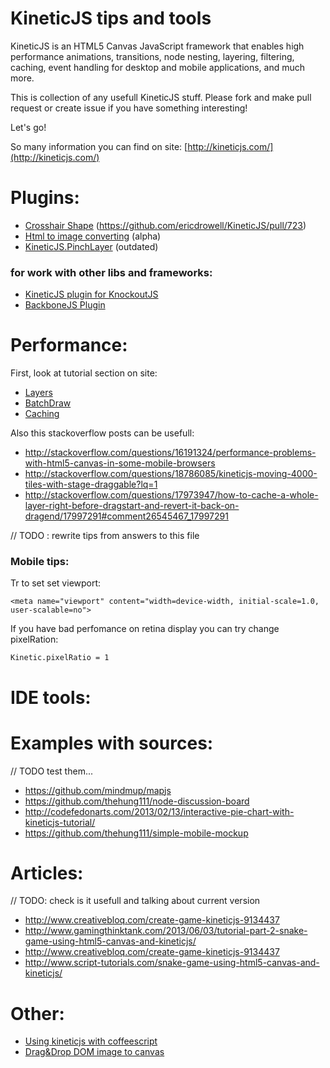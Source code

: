KineticJS tips and tools
========================

KineticJS is an HTML5 Canvas JavaScript framework that enables high performance animations, transitions, node nesting, layering, filtering, caching, event handling for desktop and mobile applications, and much more.

This is collection of any usefull KineticJS stuff.
Please fork and make pull request or create issue if you have something interesting!

Let's go!

So many information you can find on site: [http://kineticjs.com/](http://kineticjs.com/)

# Plugins:

* [Crosshair Shape](https://github.com/binoculars/KineticJS-plugins/tree/master/src/shapes) (https://github.com/ericdrowell/KineticJS/pull/723)
* [Html to image converting](https://github.com/slash-system/KineticJS.HTML) (alpha)
* [KineticJS.PinchLayer](https://github.com/eduplus/pinchlayer) (outdated)


### for work with other libs and frameworks:

* [KineticJS plugin for KnockoutJS](https://github.com/christophercurrie/knockout-kinetic)
* [BackboneJS Plugin](https://github.com/slash-system/backbone.kineticview)


# Performance:

First, look at tutorial section on site:
* [Layers](http://www.html5canvastutorials.com/kineticjs/html5-canvas-layer-management-with-kineticjs/)
* [BatchDraw](http://www.html5canvastutorials.com/kineticjs/html5-canvas-kineticjs-batch-draw/)
* [Caching](http://www.html5canvastutorials.com/kineticjs/html5-canvas-shape-caching-with-kineticjs/)


Also this stackoverflow posts can be usefull:

* http://stackoverflow.com/questions/16191324/performance-problems-with-html5-canvas-in-some-mobile-browsers
* http://stackoverflow.com/questions/18786085/kineticjs-moving-4000-tiles-with-stage-draggable?lq=1
* http://stackoverflow.com/questions/17973947/how-to-cache-a-whole-layer-right-before-dragstart-and-revert-it-back-on-dragend/17997291#comment26545467_17997291

// TODO : rewrite tips from answers to this file

### Mobile tips:

Tr to set set viewport:
```
<meta name="viewport" content="width=device-width, initial-scale=1.0, user-scalable=no">
```

If you have bad perfomance on retina display you can try change pixelRation:
```
Kinetic.pixelRatio = 1
``` 


# IDE tools:

# Examples with sources:

// TODO test them...
* https://github.com/mindmup/mapjs
* https://github.com/thehung111/node-discussion-board
* http://codefedonarts.com/2013/02/13/interactive-pie-chart-with-kineticjs-tutorial/
* https://github.com/thehung111/simple-mobile-mockup

# Articles:

// TODO: check is it usefull and talking about current version
* http://www.creativebloq.com/create-game-kineticjs-9134437
* http://www.gamingthinktank.com/2013/06/03/tutorial-part-2-snake-game-using-html5-canvas-and-kineticjs/
* http://www.creativebloq.com/create-game-kineticjs-9134437
* http://www.script-tutorials.com/snake-game-using-html5-canvas-and-kineticjs/

# Other:

* [Using kineticjs with coffeescript](http://stackoverflow.com/questions/14530450/coffeescript-class/14536430#14536430)
* [Drag&Drop DOM image to canvas](http://stackoverflow.com/questions/16271450/kineticjs-drag-and-drop-image-from-dom-into-canvas/16311898#16311898)



